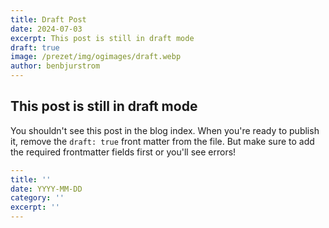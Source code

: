 ```yaml
---
title: Draft Post
date: 2024-07-03
excerpt: This post is still in draft mode
draft: true
image: /prezet/img/ogimages/draft.webp
author: benbjurstrom
---
```


## This post is still in draft mode

You shouldn't see this post in the blog index. When you're ready to publish it, remove the `draft: true` front matter from the file. But make sure to add the required frontmatter fields first or you'll see errors!

```yaml
---
title: ''
date: YYYY-MM-DD
category: ''
excerpt: ''
---
```
